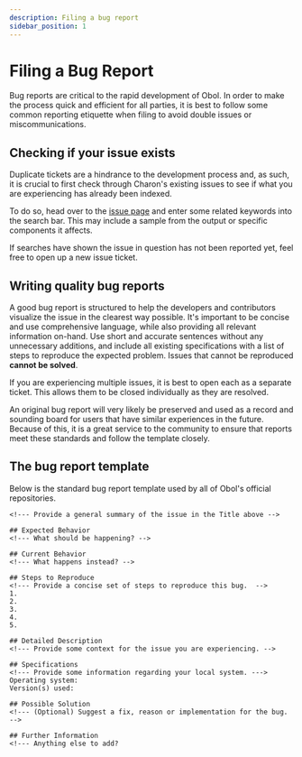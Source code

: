 ```yaml
---
description: Filing a bug report
sidebar_position: 1
---
```


# Filing a Bug Report

Bug reports are critical to the rapid development of Obol. In order to make the process quick and efficient for all parties, it is best to follow some common reporting etiquette when filing to avoid double issues or miscommunications.

## Checking if your issue exists

Duplicate tickets are a hindrance to the development process and, as such, it is crucial to first check through Charon's existing issues to see if what you are experiencing has already been indexed.

To do so, head over to the [issue page](https://github.com/ObolNetwork/charon/issues) and enter some related keywords into the search bar. This may include a sample from the output or specific components it affects.

If searches have shown the issue in question has not been reported yet, feel free to open up a new issue ticket.

## Writing quality bug reports

A good bug report is structured to help the developers and contributors visualize the issue in the clearest way possible. It's important to be concise and use comprehensive language, while also providing all relevant information on-hand. Use short and accurate sentences without any unnecessary additions, and include all existing specifications with a list of steps to reproduce the expected problem. Issues that cannot be reproduced **cannot be solved**.

If you are experiencing multiple issues, it is best to open each as a separate ticket. This allows them to be closed individually as they are resolved.

An original bug report will very likely be preserved and used as a record and sounding board for users that have similar experiences in the future. Because of this, it is a great service to the community to ensure that reports meet these standards and follow the template closely.

## The bug report template

Below is the standard bug report template used by all of Obol's official repositories.

```shell
<!--- Provide a general summary of the issue in the Title above -->

## Expected Behavior
<!--- What should be happening? -->

## Current Behavior
<!--- What happens instead? -->

## Steps to Reproduce
<!--- Provide a concise set of steps to reproduce this bug.  -->
1.
2.
3.
4.
5.

## Detailed Description
<!--- Provide some context for the issue you are experiencing. -->

## Specifications
<!--- Provide some information regarding your local system. --->
Operating system:
Version(s) used:

## Possible Solution
<!--- (Optional) Suggest a fix, reason or implementation for the bug. -->

## Further Information
<!--- Anything else to add?
```
